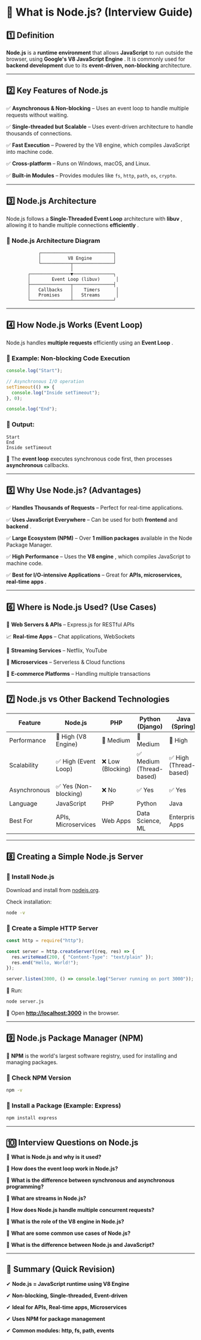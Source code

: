 # **📌 What is Node.js? (Interview Guide)**

## **1️⃣ Definition**

**Node.js** is a **runtime environment** that allows **JavaScript** to run outside the browser, using  **Google's V8 JavaScript Engine** . It is commonly used for **backend development** due to its **event-driven, non-blocking** architecture.

---

## **2️⃣ Key Features of Node.js**

✅ **Asynchronous & Non-blocking** – Uses an event loop to handle multiple requests without waiting.

✅ **Single-threaded but Scalable** – Uses event-driven architecture to handle thousands of connections.

✅ **Fast Execution** – Powered by the V8 engine, which compiles JavaScript into machine code.

✅ **Cross-platform** – Runs on Windows, macOS, and Linux.

✅ **Built-in Modules** – Provides modules like `fs`, `http`, `path`, `os`, `crypto`.

---

## **3️⃣ Node.js Architecture**

Node.js follows a **Single-Threaded Event Loop** architecture with  **libuv** , allowing it to handle multiple connections  **efficiently** .

### **🔹 Node.js Architecture Diagram**

```
            ┌───────────────────────────┐
            │          V8 Engine        │
            └───────────┬───────────────┘
                        │
        ┌───────────────▼───────────────┐
        │        Event Loop (libuv)      │
        ├───────────────┬───────────────┤
        │   Callbacks   │    Timers      │
        │   Promises    │   Streams      │
        └───────────────┴───────────────┘
```

---

## **4️⃣ How Node.js Works (Event Loop)**

Node.js handles **multiple requests** efficiently using an  **Event Loop** .

### **🔹 Example: Non-blocking Code Execution**

```js
console.log("Start");

// Asynchronous I/O operation
setTimeout(() => {
  console.log("Inside setTimeout");
}, 0);

console.log("End");
```

### **🔹 Output:**

```
Start
End
Inside setTimeout
```

🔸 The **event loop** executes synchronous code first, then processes **asynchronous** callbacks.

---

## **5️⃣ Why Use Node.js? (Advantages)**

✅ **Handles Thousands of Requests** – Perfect for real-time applications.

✅ **Uses JavaScript Everywhere** – Can be used for both **frontend** and  **backend** .

✅ **Large Ecosystem (NPM)** – Over **1 million packages** available in the Node Package Manager.

✅ **High Performance** – Uses the  **V8 engine** , which compiles JavaScript to machine code.

✅ **Best for I/O-intensive Applications** – Great for  **APIs, microservices, real-time apps** .

---

## **6️⃣ Where is Node.js Used? (Use Cases)**

🚀 **Web Servers & APIs** – Express.js for RESTful APIs

📈 **Real-time Apps** – Chat applications, WebSockets

📡 **Streaming Services** – Netflix, YouTube

📲 **Microservices** – Serverless & Cloud functions

🛒 **E-commerce Platforms** – Handling multiple transactions

---

## **7️⃣ Node.js vs Other Backend Technologies**

| Feature      | Node.js               | PHP               | Python (Django)          | Java (Spring)          |
| ------------ | --------------------- | ----------------- | ------------------------ | ---------------------- |
| Performance  | 🚀 High (V8 Engine)   | 🔶 Medium         | 🔶 Medium                | 🔷 High                |
| Scalability  | ✅ High (Event Loop)  | ❌ Low (Blocking) | ✅ Medium (Thread-based) | ✅ High (Thread-based) |
| Asynchronous | ✅ Yes (Non-blocking) | ❌ No             | ✅ Yes                   | ✅ Yes                 |
| Language     | JavaScript            | PHP               | Python                   | Java                   |
| Best For     | APIs, Microservices   | Web Apps          | Data Science, ML         | Enterprise Apps        |

---

## **8️⃣ Creating a Simple Node.js Server**

### **🔹 Install Node.js**

Download and install from [nodejs.org](https://nodejs.org/).

Check installation:

```sh
node -v
```

### **🔹 Create a Simple HTTP Server**

```js
const http = require("http");

const server = http.createServer((req, res) => {
  res.writeHead(200, { "Content-Type": "text/plain" });
  res.end("Hello, World!");
});

server.listen(3000, () => console.log("Server running on port 3000"));
```

🔹 Run:

```sh
node server.js
```

🔹 Open **[http://localhost:3000](http://localhost:3000/)** in the browser.

---

## **9️⃣ Node.js Package Manager (NPM)**

🔹 **NPM** is the world's largest software registry, used for installing and managing packages.

### **🔹 Check NPM Version**

```sh
npm -v
```

### **🔹 Install a Package (Example: Express)**

```sh
npm install express
```

---

## **🔟 Interview Questions on Node.js**

🔸 **What is Node.js and why is it used?**

🔸 **How does the event loop work in Node.js?**

🔸 **What is the difference between synchronous and asynchronous programming?**

🔸 **What are streams in Node.js?**

🔸 **How does Node.js handle multiple concurrent requests?**

🔸 **What is the role of the V8 engine in Node.js?**

🔸 **What are some common use cases of Node.js?**

🔸 **What is the difference between Node.js and JavaScript?**

---

## **🚀 Summary (Quick Revision)**

✔ **Node.js = JavaScript runtime using V8 Engine**

✔ **Non-blocking, Single-threaded, Event-driven**

✔ **Ideal for APIs, Real-time apps, Microservices**

✔ **Uses NPM for package management**

✔ **Common modules: http, fs, path, events**
